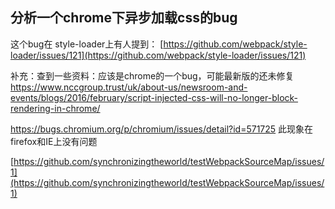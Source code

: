 ## 分析一个chrome下异步加载css的bug

这个bug在 style-loader上有人提到：
[https://github.com/webpack/style-loader/issues/121](https://github.com/webpack/style-loader/issues/121)

补充：查到一些资料：应该是chrome的一个bug，可能最新版的还未修复
https://www.nccgroup.trust/uk/about-us/newsroom-and-events/blogs/2016/february/script-injected-css-will-no-longer-block-rendering-in-chrome/

https://bugs.chromium.org/p/chromium/issues/detail?id=571725
此现象在 firefox和IE上没有问题


[https://github.com/synchronizingtheworld/testWebpackSourceMap/issues/1](https://github.com/synchronizingtheworld/testWebpackSourceMap/issues/1)
